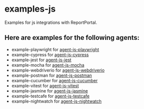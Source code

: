 # examples-js
Examples for js integrations with ReportPortal.
## Here are examples for the following agents:

* example-playwright for [agent-js-playwright](https://github.com/reportportal/agent-js-playwright)
* example-cypress for [agent-js-cypress](https://github.com/reportportal/agent-js-cypress)
* example-jest for [agent-js-jest](https://github.com/reportportal/agent-js-jest)
* example-mocha for [agent-js-mocha](https://github.com/reportportal/agent-js-mocha)
* example-webdriverio for [agent-js-webdriverio](https://github.com/reportportal/agent-js-webdriverio)
* example-postman for [agent-js-postman](https://github.com/reportportal/agent-js-postman)
* example-cucumber for [agent-js-cucumber](https://github.com/reportportal/agent-js-cucumber)
* example-vitest for [agent-js-vitest](https://github.com/reportportal/agent-js-vitest)
* example-jasmine for [agent-js-jasmine](https://github.com/reportportal/agent-js-jasmine)
* example-testcafe for [agent-js-testcafe](https://github.com/reportportal/agent-js-testcafe)
* example-nightwatch for [agent-js-nightwatch](https://www.npmjs.com/package/@reportportal/agent-js-nightwatch)
